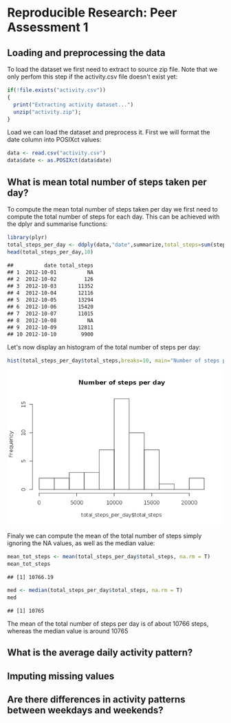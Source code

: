 # Reproducible Research: Peer Assessment 1


## Loading and preprocessing the data

To load the dataset we first need to extract to source zip file. Note that we only perfom this step if the activity.csv file doesn't exist yet:


```r
if(!file.exists("activity.csv"))
{
  print("Extracting activity dataset...")
  unzip("activity.zip");
}
```

Load we can load the dataset and preprocess it. First we will format the date column into POSIXct values:


```r
data <- read.csv("activity.csv")
data$date <- as.POSIXct(data$date)
```

## What is mean total number of steps taken per day?

To compute the mean total number of steps taken per day we first need to compute the total number of steps for each day.
This can be achieved with the dplyr and summarise functions:


```r
library(plyr)
total_steps_per_day <- ddply(data,"date",summarize,total_steps=sum(steps))
head(total_steps_per_day,10)
```

```
##          date total_steps
## 1  2012-10-01          NA
## 2  2012-10-02         126
## 3  2012-10-03       11352
## 4  2012-10-04       12116
## 5  2012-10-05       13294
## 6  2012-10-06       15420
## 7  2012-10-07       11015
## 8  2012-10-08          NA
## 9  2012-10-09       12811
## 10 2012-10-10        9900
```

Let's now display an histogram of the total number of steps per day:


```r
hist(total_steps_per_day$total_steps,breaks=10, main="Number of steps per day")
```

![](PA1_template_files/figure-html/unnamed-chunk-4-1.png)

Finaly we can compute the mean of the total number of steps simply ignoring the NA values, as well as the median value:


```r
mean_tot_steps <- mean(total_steps_per_day$total_steps, na.rm = T)
mean_tot_steps
```

```
## [1] 10766.19
```

```r
med <- median(total_steps_per_day$total_steps, na.rm = T)
med
```

```
## [1] 10765
```

The mean of the total number of steps per day is of about 10766 steps, whereas the median value is around 10765

## What is the average daily activity pattern?




## Imputing missing values



## Are there differences in activity patterns between weekdays and weekends?

